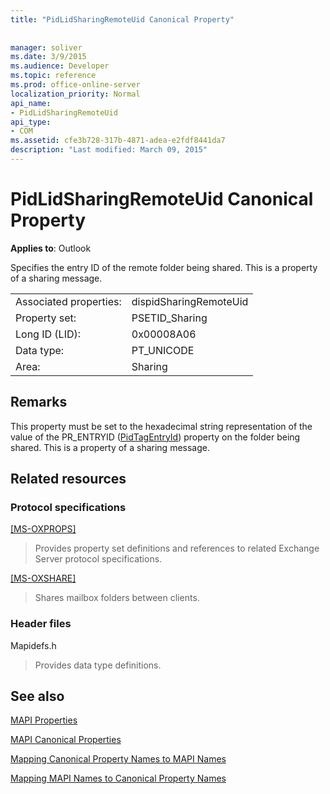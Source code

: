 ```yaml
---
title: "PidLidSharingRemoteUid Canonical Property"
 
 
manager: soliver
ms.date: 3/9/2015
ms.audience: Developer
ms.topic: reference
ms.prod: office-online-server
localization_priority: Normal
api_name:
- PidLidSharingRemoteUid
api_type:
- COM
ms.assetid: cfe3b728-317b-4871-adea-e2fdf8441da7
description: "Last modified: March 09, 2015"
---
```


# PidLidSharingRemoteUid Canonical Property

  
  
**Applies to**: Outlook 
  
Specifies the entry ID of the remote folder being shared. This is a property of a sharing message.
  
|||
|:-----|:-----|
|Associated properties:  <br/> |dispidSharingRemoteUid  <br/> |
|Property set:  <br/> |PSETID_Sharing  <br/> |
|Long ID (LID):  <br/> |0x00008A06  <br/> |
|Data type:  <br/> |PT_UNICODE  <br/> |
|Area:  <br/> |Sharing  <br/> |
   
## Remarks

This property must be set to the hexadecimal string representation of the value of the PR_ENTRYID ([PidTagEntryId](pidtagentryid-canonical-property.md)) property on the folder being shared. This is a property of a sharing message.
  
## Related resources

### Protocol specifications

[[MS-OXPROPS]](http://msdn.microsoft.com/library/f6ab1613-aefe-447d-a49c-18217230b148%28Office.15%29.aspx)
  
> Provides property set definitions and references to related Exchange Server protocol specifications.
    
[[MS-OXSHARE]](http://msdn.microsoft.com/library/e4e5bd27-d5e0-43f9-a6ea-550876724f3d%28Office.15%29.aspx)
  
> Shares mailbox folders between clients.
    
### Header files

Mapidefs.h
  
> Provides data type definitions.
    
## See also



[MAPI Properties](mapi-properties.md)
  
[MAPI Canonical Properties](mapi-canonical-properties.md)
  
[Mapping Canonical Property Names to MAPI Names](mapping-canonical-property-names-to-mapi-names.md)
  
[Mapping MAPI Names to Canonical Property Names](mapping-mapi-names-to-canonical-property-names.md)

